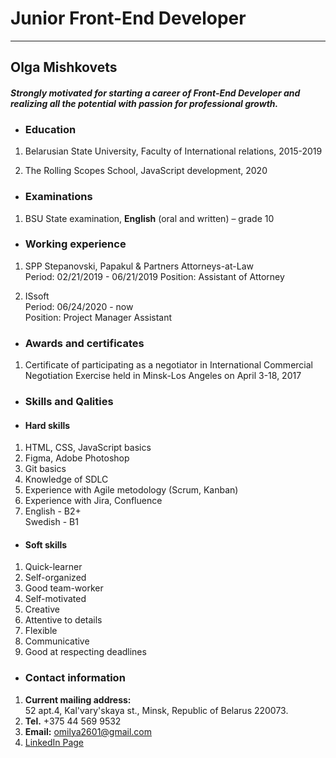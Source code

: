 # Junior Front-End Developer

***

## Olga Mishkovets

#### *Strongly motivated for starting a career of Front-End Developer and realizing all the potential with passion for professional growth.*

* ### Education

1. Belarusian State University, Faculty of International relations, 2015-2019

2. The Rolling Scopes School, JavaScript development, 2020

* ### Examinations

1. BSU State examination, **English** (oral and written) – grade 10

* ### Working experience 

1. SPP Stepanovski, Papakul & Partners Attorneys-at-Law  
Period: 02/21/2019 - 06/21/2019
Position: Assistant of Attorney

2. ISsoft  
Period: 06/24/2020 - now  
Position: Project Manager Assistant

* ### Awards and certificates 

1. Certificate of participating as a negotiator in International Commercial Negotiation Exercise held in Minsk-Los Angeles on April 3-18, 2017 

* ### Skills and Qalities

* #### Hard skills

1. HTML, CSS, JavaScript basics
2. Figma, Adobe Photoshop
3. Git basics
4. Knowledge of SDLC
5. Experience with Agile metodology (Scrum, Kanban)
6. Experience with Jira, Confluence 
7. English - B2+  
Swedish - B1

* #### Soft skills

1. Quick-learner
2. Self-organized
3. Good team-worker
4. Self-motivated
5. Creative
6. Attentive to details
7. Flexible
8. Communicative
9. Good at respecting deadlines 

* ### Contact information

1. **Current mailing address:**  
52 apt.4, Kal'vary'skaya st., Minsk, Republic of Belarus 220073.  
2. **Tel.** +375 44 569 9532 
3. **Email:** omilya2601@gmail.com
4. [LinkedIn Page](https://www.linkedin.com/in/olga-mishkovets-0971b0189/) 